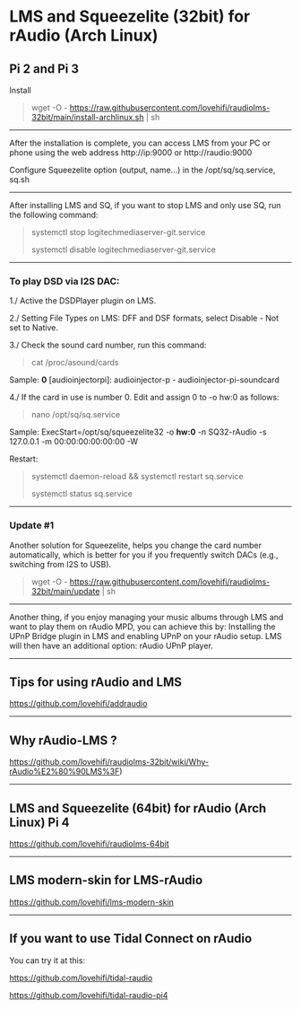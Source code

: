 # LMS and Squeezelite (32bit) for rAudio (Arch Linux)
Pi 2 and Pi 3
------------------------
Install 
>
> wget -O - https://raw.githubusercontent.com/lovehifi/raudiolms-32bit/main/install-archlinux.sh | sh
>

---------
After the installation is complete, you can access LMS from your PC or phone using the web address http://ip:9000 or http://raudio:9000
>
Configure Squeezelite option (output, name...) in the /opt/sq/sq.service, sq.sh
>
------------------------
After installing LMS and SQ, if you want to stop LMS and only use SQ, run the following command:
>
> systemctl stop logitechmediaserver-git.service
>
> systemctl disable logitechmediaserver-git.service
>
---------------------


### To play DSD via I2S DAC:

1./ Active the DSDPlayer plugin on LMS.
>
2./ Setting File Types on LMS: DFF and DSF formats, select Disable - Not set to Native.
>
3./ Check the sound card number, run this command: 
>
> cat /proc/asound/cards
>
Sample: 
**0** [audioinjectorpi]: audioinjector-p - audioinjector-pi-soundcard

>
4./ If the card in use is number 0. Edit and assign 0 to -o hw:0 as follows:
>
> nano /opt/sq/sq.service
>
Sample:
ExecStart=/opt/sq/squeezelite32 -o **hw:0** -n SQ32-rAudio -s 127.0.0.1 -m 00:00:00:00:00:00 -W
>

>
Restart:
>
> systemctl daemon-reload && systemctl restart sq.service
>
> systemctl status sq.service
>
----------
### Update #1
>
Another solution for Squeezelite, helps you change the card number automatically, which is better for you if you frequently switch DACs (e.g., switching from I2S to USB).
> wget -O - https://raw.githubusercontent.com/lovehifi/raudiolms-32bit/main/update | sh

>
-----------------------
Another thing, if you enjoy managing your music albums through LMS and want to play them on rAudio MPD, you can achieve this by:
Installing the UPnP Bridge plugin in LMS and enabling UPnP on your rAudio setup. LMS will then have an additional option: rAudio UPnP player.


----------------------
>
## Tips for using rAudio and LMS
>
https://github.com/lovehifi/addraudio
>
--------------
>
## Why rAudio-LMS ?
>
https://github.com/lovehifi/raudiolms-32bit/wiki/Why-rAudio%E2%80%90LMS%3F)
>
----------------------
>
## LMS and Squeezelite (64bit) for rAudio (Arch Linux) Pi 4
>
https://github.com/lovehifi/raudiolms-64bit

----------------------

## LMS modern-skin for LMS-rAudio
>
https://github.com/lovehifi/lms-modern-skin
>

--------------------
## If you want to use Tidal Connect on rAudio
>
You can try it at this:
>
https://github.com/lovehifi/tidal-raudio
>
https://github.com/lovehifi/tidal-raudio-pi4
>
